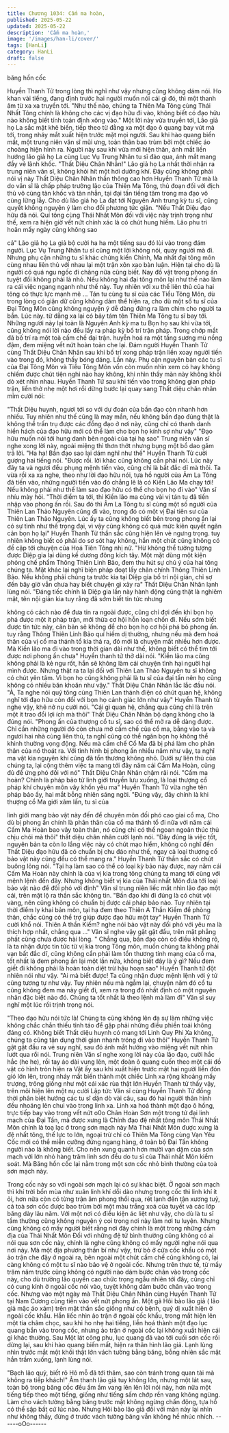 ```yaml
---
title: Chương 1034: Cấm ma hoàn,
published: 2025-05-22
updated: 2025-05-22
description: 'Cấm ma hoàn,'
image: '/images/han-li/cover/'
tags: [HanLi]
category: HanLi
draft: false
---
```


băng hồn cốc

Huyền Thanh Tử trong lòng thì nghĩ như vậy nhưng cũng không
dám nói. Ho khan vài tiếng, đang định trước hai người muốn nói
cái gì đó, thì một thanh âm từ xa xa truyền tới.
"Như thế nào, chúng ta Thiên Ma Tông cùng Thái Nhất Tông
chính là không cho các vị đạo hữu đi vào, không biết có đạo hữu
nào không biết tính toán định xông vào." Một lời này vừa truyền
tới, Lão giả họ La sắc mặt khẽ biến, tiếp theo từ đằng xa một đạo
ô quang bay vút mà tới, trong nháy mắt xuất hiện trước mặt mọi
người.
Sau khi hào quang biến mất, một trung niên văn sĩ mũi ưng, toàn
thân bao trùm bởi một chiếc áo choàng hiện hình ra.
Người này sau khi vừa mới hiện thân, ánh mắt liền hướng lão giả
họ La cùng Lục Vụ Trung Nhân tu sĩ đảo qua, ánh mắt mang đầy
vẻ lãnh khốc.
"Thất Diệu Chân Nhân!" Lão giả họ La nhất thời nhận ra trung
niên văn sĩ, không khỏi hít một hơi dưỡng khí.
Đây cũng không phải nói vị này Thất Diệu Chân Nhân thần thông
cao hơn Huyền Thanh Tử mà là do văn sĩ là chấp pháp trưởng
lão của Thiên Ma Tông, thủ đoạn đối với địch thủ vô cùng tàn
khốc và tàn nhẫn, tại đại tấn tiếng tăm trong ma đạo vô cùng lừng
lẫy. Cho dù lão giả họ La đạt tới Nguyên Anh trung kỳ tu sĩ, cũng
quyết không nguyện ý làm cho đối phương tức giận.
"Nếu Thất Diệu đạo hữu đã nói. Quí tông cùng Thái Nhất Môn đối
với việc này trịnh trọng như thế, xem ra hiện giờ vết nứt chính xác
là có chút hung hiểm. Lão phu trì hoãn mấy ngày cũng không sao

cả" Lão giả họ La giả bộ cười ha ha một tiếng sau đó lùi vào trong
đám người.
Lục Vụ Trung Nhân tu sĩ cũng một lời không nói, quay người mà
đi.
Nhưng phụ cận những tu sĩ khác chứng kiến Chính, Ma nhất đại
tông môn cùng nhau liên thủ với nhau lại một trận xôn xao bàn
luận.
Hiện tại cho dù là người có quá ngu ngốc đi chăng nữa cũng biết.
Nay đồ vật trong phong ấn tuyệt đối không phải là nhỏ. Nếu
không hai đại tông môn lại như thế nào làm ra cái việc ngang
ngạnh như thế này.
Tuy nhiên với xu thế liên thủ của hai tông có thực lực mạnh mẽ …
Tán tu cùng tu sĩ của các Tiểu Tông Môn, dù trong lòng có giận
dữ cũng không dám thể hiện ra, cho dù một số tu sĩ của Đại Tông
Môn cũng không nguyện ý dễ dàng đứng ra làm chim cho người
ta bắn.
Lúc này. từ đằng xa lại có bảy tám tên Thiên Ma Tông tu sĩ bay
tới. Những người này lại toàn là Nguyên Anh kỳ ma tu
Bọn họ sau khi vừa tới, cũng không nói lời nào đều lấy ra pháp kỳ
bố trí trận pháp. Trong chớp mắt đã bố trí ra một toà cấm chế đại
trận. huyễn hoá ra một tầng sương mù nồng đậm, đem miệng vết
nứt hoàn toàn che lại. Đám người Huyền Thanh Tử cùng Thất
Diệu Chân Nhân sau khi bố trí xong pháp trận liền xoay người
tiến vào trong đó, không thấy bóng dáng.
Lần này. Phụ cận nguyên bản các tu sĩ của Đại Tông Môn và Tiểu
Tông Môn vốn còn muốn nhìn xem có hay không chiếm được
chút tiện nghi nào hay không, khi nhìn thấy màn này không khỏi
dò xét nhìn nhau.
Huyền Thanh Tử sau khi tiến vào trong không gian pháp trận, liền
thở nhẹ một hơi rồi dừng bước lại quay sang Thất diệu chân nhân
mỉm cười nói:

"Thất Diệu huynh, ngươi tới so với dự đoán của bần đạo còn
nhanh hơn nhiều. Tuy nhiên như thế cũng là may mắn, nếu không
bần đạo đúng thật là không thể trấn trụ được các đồng đạo ở nơi
này, cũng chỉ có thanh danh hiển hách của đạo hữu mới có thể
làm cho bọn họ kính sợ như vậy"
"Đạo hữu muốn nói tới hung danh bên ngoài của tại hạ sao" Trung
niên văn sĩ nghe xong lời này, ngoài miệng thì thơn thớt nhưng
bụng một bồ dao găm trả lời.
"Ha ha! Bần đạo sao lại dám nghĩ như thế" Huyền Thanh Tử cười
gượng hai tiếng nói.
"Được rồi. lời khác cũng không cần phải nói. Lúc này đây ta và
ngươi đều phụng mệnh tiến vào, cũng chỉ là bất đắc dĩ mà thôi. Ta
vừa rồi xa xa nghe, theo như lời đạo hữu nói, tựa hồ người của
Âm La Tông đã tiến vào, những người tiến vào đó chẳng lẽ là có
Kiền Lão Ma chạy tới! Nếu không phải như thế làm sao đạo hữu
có thể cho bọn họ đi vào" Văn sĩ nhíu mày hỏi.
"Thời điểm ta tới, thì Kiền lão ma cùng vài vị tán tu đã tiến nhập
vào phong ấn rồi. Sau đó thì Âm La Tông tu sĩ cùng một số người
của Thiên Lan Thảo Nguyên cũng đi vào, trong đó có một vị Đại
tiên sư của Thiên Lan Thảo Nguyên. Lúc ấy ta cũng không biết
bên trong phong ấn lại có sự tình như thế trọng đại, vì vậy cũng
không có quá mức kiên quyết ngăn cản bọn họ lại" Huyền Thanh
Tử thần sắc cũng hiện lên vẻ ngưng trọng. tuy nhiên không biết
có phải do sơ sót hay không, hắn một chút cũng không có đề cập
tới chuyện của Hoá Tiên Tông nhị nữ.
"Hừ không thể tưởng tượng được Diệp gia lại dùng kế dương
đông kích tây. Một mặt dùng một kiện phỏng chế phẩm Thông
Thiên Linh Bảo, đem thu hút sự chú ý của hai tông chúng ta. Mặt
khác lại nghĩ biện pháp đoạt lấy chân chính Thông Thiên Linh
Bảo. Nếu không phải chúng ta trước kia tại Diệp gia bố trí nội
gián, chỉ sợ đến bây giờ vẫn chưa hay biết chuyện gì xảy ra" Thất
Diệu Chân Nhân lạnh lùng nói.
"Đáng tiếc chính là Diệp gia lần này hành động cũng thật là
nghiêm mật, tên nội gián kia tuy rằng đã sớm biết tin tức nhưng

không có cách nào để đưa tin ra ngoài được, cũng chỉ đợi đến khi
bọn họ phá được một ít pháp trận, mới thừa cơ hội hỗn loạn chốn
đi. Nếu sớm biết được tin tức này, căn bản sẽ không để cho bọn
họ cơ hội phá bỏ phong ấn. tuy rằng Thông Thiên Linh Bảo quí
hiếm dị thường, nhưng nếu mà đem hoá thân của vị cổ ma thánh
tổ kia thả ra, đó mới là chuyện mất nhiều hơn được. Mà Kiền lão
ma đi vào trong thời gian dài như thế, không biết có thể tìm tới
được nơi phong ấn chưa" Huyền thanh tử thở dài nói.
"Kiền lão ma cũng không phải là kẻ ngu rốt, hắn sẽ không làm cái
chuyện tình hại người hại mình được. Nhưng thật ra ta lại đối với
Thiên Lan Thảo Nguyên tu sĩ không có chút yên tâm. Vì bọn họ
cũng không phải là tu sĩ của đại tấn nên họ cũng không có nhiều
băn khoăn như vậy." Thất Diệu Chân Nhân lắc lắc đầu nói.
"À, Ta nghe nói quý tông cùng Thiên Lan thánh điện có chút quan
hệ, không nghĩ tới đạo hữu còn đối với bọn họ cảnh giác lớn như
vậy" Huyền Thanh tử nghe vậy, khẽ nở nụ cười nói.
"Cái gì quan hệ, chẳng qua cũng chỉ là trên một ít trao đổi lợi ích
mà thôi" Thất Diệu Chân Nhân bộ dạng không cho là đúng nói.
"Phong ấn của thượng cổ tu sĩ, sao có thể mở ra dễ dàng được.
Chỉ cần những người đó còn chưa mở cấm chế của cổ ma, bằng
vào ta và ngươi hai nhà cùng liên thủ, ta nghĩ cũng có thể ngăn
bọn họ không thể khinh thường vọng động. Nếu mà cấm chế Cổ
Ma đã bị phá làm cho phân thân của nó thoát ra. Với tình hình bị
phong ấn nhiều năm như vậy, ta nghĩ ma vật kia nguyên khí cũng
đã tổn thương không nhỏ.
Dưới sự liên thủ của chúng ta, lại cộng thêm việc ta mang tới đây
năm cái Cấm Ma Hoàn, cũng đủ để ứng phó đối với nó" Thất Diệu
Chân Nhân chậm rãi nói.
"Cấm ma hoàn? Chính là pháp bảo từ linh giới truyền lưu xuống,
là loại thượng cổ pháp khí chuyên môn vây khốn yêu ma" Huyền
Thanh Tử vừa nghe tên pháp bảo ấy, hai mắt bỗng nhiên sáng
ngời.
"Đúng vậy, đây chính là khi thượng cổ Ma giới xâm lấn, tu sĩ của

linh giới mang bảo vật này đến để chuyên môn đối phó cao giai cổ
ma, Cho dù bị phong ấn chính là phân thân của cổ ma thánh tổ đi
nữa với năm cái Cấm Ma Hoàn bao vây toàn thân, nó cũng chỉ có
thể ngoan ngoãn thúc thủ chịu chói mà thôi" thất diệu chân nhân
cười lạnh nói.
"Đây đúng là việc tốt, nguyên bản ta còn lo lắng việc này có chút
mạo hiểm, không có nghĩ đến Thất Diệu đạo hữu đã có chuẩn bị
chu đáo như thế, ngay cả loại thượng cổ bảo vật này cũng đều có
thể mang ra." Huyền Thanh Tử thần sắc có chút buông lỏng nói.
"Tại hạ làm sao có thể có loại kỳ bảo này được, nay năm cái Cấm
Ma Hoàn này chính là của vị kia trong tông chúng ta mang tới
cùng với mệnh lệnh đến đây. Nhưng không biết vị kia của Thái
nhất Môn đưa tới loại bảo vật nào để đối phó với định" Văn sĩ
trung niên liếc mắt nhìn lão đạo một cái, trên mặt lộ ra thần sắc
không tin.
"Bần đạo khi đi đúng là có chút vội vàng, nên cũng không có
chuẩn bị được cái pháp bảo nào. Tuy nhiên tại thời điểm ly khai
bản môn, tại hạ đem theo Thiên A Thần Kiếm để phòng thân,
chắc cũng có thể trợ giúp được đạo hữu một tay" Huyền Thanh
Tử cười khổ nói.
Thiên A thần Kiếm? nghe nói bảo vật này đối phó với yêu ma là
thích hợp nhất, chẳng qua …" Văn sĩ nghe vậy gật gật đầu, trên
mặt phẳng phất cũng chưa được hài lòng.
" Chẳng qua, bần đạo còn có điều không rõ, là ta nhận được tin
tức từ vị kia trong Tông môn, muốn chúng ta không phải vạn bất
đắc dĩ, cũng không cần phải làm tổn thương tính mạng của cổ
ma, tốt nhất là đem phong ấn lại một lần nữa, không biết đây là ý
gì? Nếu đem giết đi không phải là hoàn toàn diệt trừ hậu hoạn
sao" Huyền Thanh tử đột nhiên nói như vậy.
"Ai mà biết được! Ta cũng nhận được mệnh lệnh với ý tứ cũng
tương tự như vậy. Tuy nhiên nếu mà ngẫm lại, chuyện năm đó cổ
tu cũng không đem ma này giết đi, xem ra trong đó nhất định có
một nguyên nhân đặc biệt nào đó. Chúng ta tốt nhất là theo lệnh
mà làm đi" Văn sĩ suy nghĩ một lúc rồi trịnh trọng nói.

"Theo đạo hữu nói tức là! Chúng ta cũng không lên đa sự làm
những việc không chắc chắn thiếu tỉnh táo để gặp phải những
điều phiền toái không đáng có. Không biết Thất diệu huynh có
mang tới Linh Quy Phi Xa không, chúng ta cũng tận dụng thời
gian nhanh tróng đi vào thôi" Huyền Thanh Tử gật gật đầu ra vẻ
suy nghĩ, sau đó ánh mắt hướng vào miệng vết nứt nhìn lướt qua
rồi nói.
Trung niên Văn sĩ nghe xong lời này của lão đạo, cười hắc hắc
(he he), rồi tay áo dài vung lên, một đoàn ô quang cuốn theo một
cái đồ vật có hình tròn hiện ra
Vật ấy sau khi xuất hiện trước mặt hai người liền đón gió lớn lên,
trong nháy mắt biến thành một chiếc Linh xa rộng khoảng mấy
trượng, trông giống như một cái xác rùa thật lớn
Huyền Thanh tử thấy vậy, trên môi hiện lên một nụ cười
Lập tức Văn sĩ cùng Huyền Thanh Tử đồng thời phân biệt hướng
các tu sĩ dặn dò vài câu, sau đó hai người thân hình đều nhoáng
lên chui vào trong linh xa.
Linh xa hoá thành một đạo ô hồng, trực tiếp bay vào trong vết nứt
o0o
Chân Hoàn Sơn một trong tứ đại linh mạch của Đại Tấn, mà được
xưng là Chính đạo đệ nhất tông môn Thái Nhất Môn chính là toạ
lạc ở trong sơn mạch này
Mà Thái Nhất Môn được xưng là đệ nhất tông, thế lực to lớn,
ngoại trừ chỉ có Thiên Ma Tông cùng Vạn Yêu Cốc mới có thể
miễn cưỡng đứng ngang hàng, ở toàn bộ Đại Tấn không người
nào là không biết. Cho nên xung quanh hơn mười vạn dặm của
sơn mạch với lớn nhỏ hàng trăm linh sơn đều do tu sĩ của Thái
nhất Môn kiểm soát.
Mà Băng hồn cốc lại nằm trong một sơn cốc nhỏ bình thường của
toà sơn mạch này.

Trong cốc này so với ngoài sơn mạch lại có sự khác biệt. Ở ngoài
sơn mạch thì khí trời bốn mùa như xuân linh khí dồi dào nhưng
trong cốc thì linh khí ít ỏi, hơn nữa còn có từng trận âm phong thổi
qua, rét lạnh đến tận xương tuỷ, cả toà sơn cốc được bao trùm
bởi một màu trắng xoá của tuyết và các lớp băng dày lâu năm.
Với một nơi có điều kiện ác liệt như vậy, cho dù là tu sĩ tầm
thường cũng không nguyện ý coi trọng nơi này làm nơi tu luyện.
Nhưng cũng không có mấy người biết rằng nơi đây chính là một
trong những cấm địa của Thái Nhất Môn
Đối với những đệ tử bình thường cũng không có ai nói qua sơn
cốc này, chính là nghe cũng không có mấy người nghe nói qua
nơi này.
Mà một địa phương thần bí như vậy, trừ bỏ ở cửa cốc khẩu có
một ảo trận che đậy ở ngoài ra, bên ngoài một chút cấm chế cũng
không có, lại càng không có một tu sĩ nào bảo vệ ở ngoài cốc.
Nhưng trên thực tế, từ mấy trăm năm trước cũng không có người
nào dám bước chân vào trong cốc này, cho dù trưởng lão quyền
cao chức trọng ngẫu nhiên tới đây, cũng chỉ có cung kính ở ngoài
cốc nói vào, tuyệt không dám bước chân vào trong cốc.
Nhưng vào một ngày mà Thất Diệu Chân Nhân cùng Huyền
Thanh Tử tại Nam Cương cùng tiến vào vết nứt phong ấn. Một gã
Hôi bào lão giả ( lão giả mặc áo xám) trên mặt thần sắc giống như
có bệnh, quỷ dị xuất hiện ở ngoài cốc khẩu.
Hắn liếc nhìn ảo trận ở ngoài cốc khẩu, trong mắt hiện lên một tia
châm chọc, sau khi ho nhẹ hai tiếng, liền hoá thành một đạo lục
quang bắn vào trong cốc, nhưng ảo trận ở ngoài cốc lại không
xuất hiện cái gì khác thường.
Sau Một lát công phu, lục quang đã vào tới cuối sơn cốc rồi dừng
lại, sau khi hào quang biến mất, hiện ra thân hình lão giả.
Lạnh lùng nhìn trước mắt một khối thật lớn vách tường bằng
băng, bỗng nhiên sắc mặt hắn trầm xuống, lạnh lùng nói.

"Bạch lão quỷ, biết rõ Hô mỗ đã tới thăm, sao còn tránh trong
quan tài mà không ra tiếp khách!" Âm thanh lão giả tuy không lớn,
nhưng một lát sau, toàn bộ trong băng cốc đều ầm ầm vang lên
lên lời nói này, hơn nữa một tiếng tiếp theo một tiếng, giống như
tiếng sấm chớp rền vang không ngừng.
Làm cho vách tường bằng băng trước mặt không ngừng chấn
động, tựa hồ có thể sập bất cứ lúc nào.
Nhưng Hôi bào lão giả đối với màn này lại nhìn như không thấy,
đứng ở trước vách tường băng vẫn không hề nhúc nhích.
------oOo------
